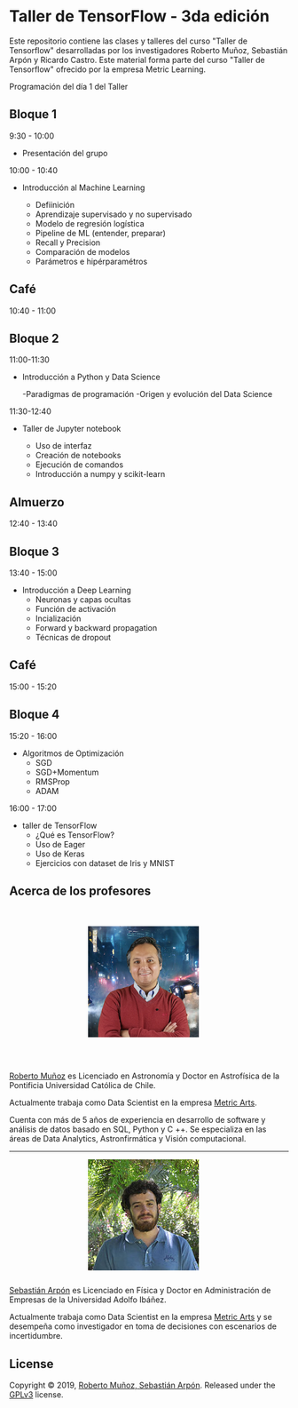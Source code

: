 # Taller de TensorFlow - 3da edición

Este repositorio contiene las clases y talleres del curso "Taller de Tensorflow" desarrolladas por los investigadores Roberto Muñoz, Sebastián Arpón y Ricardo Castro. Este material forma parte del curso "Taller de Tensorflow" ofrecido por la empresa Metric Learning.

Programación del día 1 del Taller

## Bloque 1
9:30 - 10:00

- Presentación del grupo

10:00 - 10:40 

- Introducción al Machine Learning

	- Defiinición
	- Aprendizaje supervisado y no supervisado
	- Modelo de regresión logística
	- Pipeline de ML (entender, preparar)
	- Recall y Precision
	- Comparación de modelos
	- Parámetros e hipérparamétros

## Café
10:40 - 11:00

## Bloque 2

11:00-11:30

- Introducción a Python y Data Science

	-Paradigmas de programación
	-Origen y evolución del Data Science

11:30-12:40

- Taller de Jupyter notebook

	- Uso de interfaz
	- Creación de notebooks
	- Ejecución de comandos
	- Introducción a numpy y scikit-learn

## Almuerzo
12:40 - 13:40

## Bloque 3
13:40 - 15:00

- Introducción a Deep Learning
	- Neuronas y capas ocultas
	- Función de activación
	- Incialización
	- Forward y backward propagation
	- Técnicas de dropout

## Café
15:00 - 15:20

## Bloque 4
15:20 - 16:00

- Algoritmos de Optimización
	- SGD
	- SGD+Momentum
	- RMSProp
	- ADAM

16:00 - 17:00

- taller de TensorFlow
	- ¿Qué es TensorFlow?
	- Uso de Eager
	- Uso de Keras
	- Ejercicios con dataset de Iris y MNIST


## Acerca de los profesores

<div style="overflow: hidden; padding: 20px;">

<p align="center">
	<img style="float: center; width:200px; margin:0 20px 10px 0;" src="images/perfil Roberto Munoz.jpg" width="300"/></div>
</p>

<p><a href="https://cl.linkedin.com/in/robertopmunoz">Roberto Muñoz</a> es Licenciado en Astronomía y Doctor en Astrofísica de la Pontificia Universidad Católica de Chile.</p>

<p>Actualmente trabaja como Data Scientist en la empresa <a href="http://www.metricarts.com">Metric Arts</a>.</p>

<p>Cuenta con más de 5 años de experiencia en desarrollo de software y análisis de datos basado en SQL, Python y C ++. Se especializa en las áreas de Data Analytics, Astronfirmática y Visión computacional.</p>
</div>

---

<p align="center">
	<img style="float: center; width:200px; margin:0 20px 10px 0;" src="images/perfil Sebastian Arpon.jpg" width="300"/></div>
</p>

<p><a href="https://www.linkedin.com/in/sarpon/">Sebastián Arpón</a> es Licenciado en Física y Doctor en Administración de Empresas de la Universidad Adolfo Ibáñez.</p>

<p>Actualmente trabaja como Data Scientist en la empresa <a href="http://www.metricarts.com">Metric Arts</a> y se desempeña como investigador en toma de decisiones con escenarios de incertidumbre.</p>

</div>

## License

Copyright &copy; 2019, [Roberto Muñoz, Sebastián Arpón](https://github.com/). Released under the [GPLv3](https://github.com/MetricLearning/taller_tensorflow/blob/master/LICENSE) license.

